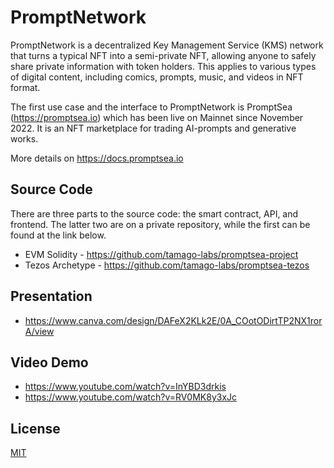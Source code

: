 # PromptNetwork

PromptNetwork is a decentralized Key Management Service (KMS) network that turns a typical NFT into a semi-private NFT, allowing anyone to safely share private information with token holders. This applies to various types of digital content, including comics, prompts, music, and videos in NFT format.

The first use case and the interface to PromptNetwork is PromptSea (https://promptsea.io) which has been live on Mainnet since November 2022. It is an NFT marketplace for trading AI-prompts and generative works.

More details on https://docs.promptsea.io

## Source Code

There are three parts to the source code: the smart contract, API, and frontend. The latter two are on a private repository, while the first can be found at the link below.

- EVM Solidity - https://github.com/tamago-labs/promptsea-project
- Tezos Archetype - https://github.com/tamago-labs/promptsea-tezos

## Presentation

- https://www.canva.com/design/DAFeX2KLk2E/0A_COotODirtTP2NX1rorA/view

## Video Demo

- https://www.youtube.com/watch?v=InYBD3drkis
- https://www.youtube.com/watch?v=RV0MK8y3xJc


## License

[MIT](./LICENSE)
